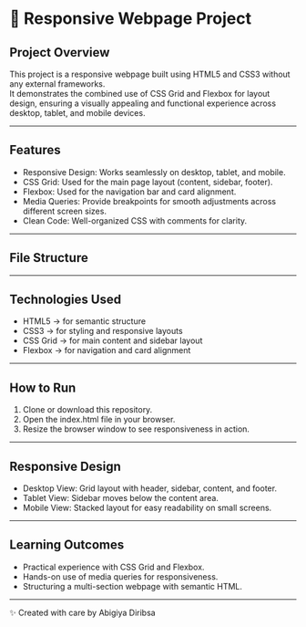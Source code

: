 # 📖 Responsive Webpage Project

## Project Overview
This project is a responsive webpage built using HTML5 and CSS3 without any external frameworks.  
It demonstrates the combined use of CSS Grid and Flexbox for layout design, ensuring a visually appealing and functional experience across desktop, tablet, and mobile devices.  

---

## Features
- Responsive Design: Works seamlessly on desktop, tablet, and mobile.  
- CSS Grid: Used for the main page layout (content, sidebar, footer).  
- Flexbox: Used for the navigation bar and card alignment.  
- Media Queries: Provide breakpoints for smooth adjustments across different screen sizes.  
- Clean Code: Well-organized CSS with comments for clarity.  

---

## File Structure
---

## Technologies Used
- HTML5 → for semantic structure  
- CSS3 → for styling and responsive layouts  
- CSS Grid → for main content and sidebar layout  
- Flexbox → for navigation and card alignment  

---

## How to Run
1. Clone or download this repository.  
2. Open the index.html file in your browser.  
3. Resize the browser window to see responsiveness in action.  

---

## Responsive Design
- Desktop View: Grid layout with header, sidebar, content, and footer.  
- Tablet View: Sidebar moves below the content area.  
- Mobile View: Stacked layout for easy readability on small screens.  

---

## Learning Outcomes
- Practical experience with CSS Grid and Flexbox.  
- Hands-on use of media queries for responsiveness.  
- Structuring a multi-section webpage with semantic HTML.  

---
✨ Created with care by Abigiya Diribsa
